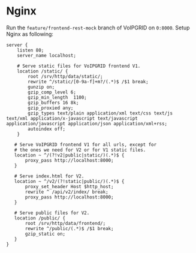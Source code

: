 # Nginx
Run the `feature/frontend-rest-mock` branch of VoIPGRID on `0:8000`.
Setup Nginx as following:

    server {
        listen 80;
        server_name localhost;

        # Serve static files for VoIPGRID frontend V1.
        location /static/ {
            root /srv/http/data/static/;
            rewrite ^/static/[0-9a-f]+m?/(.*)$ /$1 break;
            gunzip on;
            gzip_comp_level 6;
            gzip_min_length  1100;
            gzip_buffers 16 8k;
            gzip_proxied any;
            gzip_types text/plain application/xml text/css text/js text/xml application/x-javascript text/javascript application/javascript application/json application/xml+rss;
            autoindex off;
        }

       # Serve VoIPGRID frontend V1 for all urls, except for
       # the ones we need for V2 or for V1 static files.
       location ~ ^/(?!v2|public|static/)(.*)$ {
           proxy_pass http://localhost:8000;
       }

       # Serve index.html for V2.
       location ~ ^/v2/(?!static|public/)(.*)$ {
           proxy_set_header Host $http_host;
           rewrite ^ /api/v2/index/ break;
           proxy_pass http://localhost:8000;
       }

       # Serve public files for V2.
       location /public/ {
           root /srv/http/data/frontend/;
           rewrite ^/public/(.*)$ /$1 break;
           gzip_static on;
       }
    }
